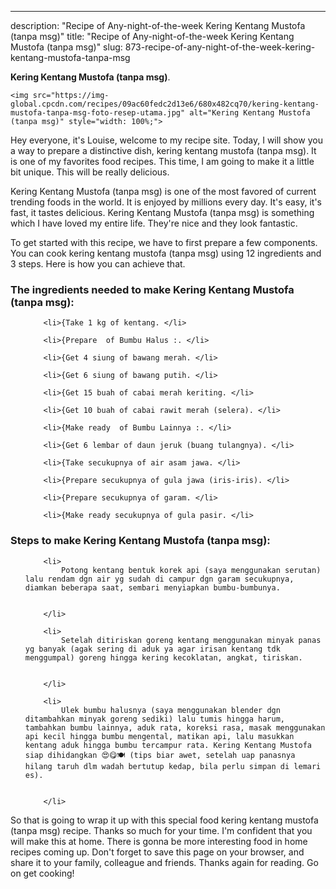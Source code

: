 ---
description: "Recipe of Any-night-of-the-week Kering Kentang Mustofa (tanpa msg)"
title: "Recipe of Any-night-of-the-week Kering Kentang Mustofa (tanpa msg)"
slug: 873-recipe-of-any-night-of-the-week-kering-kentang-mustofa-tanpa-msg

<p>
	<strong>Kering Kentang Mustofa (tanpa msg)</strong>. 
	
</p>
<p>
	
	<img src="https://img-global.cpcdn.com/recipes/09ac60fedc2d13e6/680x482cq70/kering-kentang-mustofa-tanpa-msg-foto-resep-utama.jpg" alt="Kering Kentang Mustofa (tanpa msg)" style="width: 100%;">
	
	
</p>
<p>
	Hey everyone, it's Louise, welcome to my recipe site. Today, I will show you a way to prepare a distinctive dish, kering kentang mustofa (tanpa msg). It is one of my favorites food recipes. This time, I am going to make it a little bit unique. This will be really delicious.
</p>
	
<p>
	Kering Kentang Mustofa (tanpa msg) is one of the most favored of current trending foods in the world. It is enjoyed by millions every day. It's easy, it's fast, it tastes delicious. Kering Kentang Mustofa (tanpa msg) is something which I have loved my entire life. They're nice and they look fantastic.
</p>
<p>
	
</p>

<p>
To get started with this recipe, we have to first prepare a few components. You can cook kering kentang mustofa (tanpa msg) using 12 ingredients and 3 steps. Here is how you can achieve that.
</p>

<h3>The ingredients needed to make Kering Kentang Mustofa (tanpa msg):</h3>

<ol>
	
		<li>{Take 1 kg of kentang. </li>
	
		<li>{Prepare  of Bumbu Halus :. </li>
	
		<li>{Get 4 siung of bawang merah. </li>
	
		<li>{Get 6 siung of bawang putih. </li>
	
		<li>{Get 15 buah of cabai merah keriting. </li>
	
		<li>{Get 10 buah of cabai rawit merah (selera). </li>
	
		<li>{Make ready  of Bumbu Lainnya :. </li>
	
		<li>{Get 6 lembar of daun jeruk (buang tulangnya). </li>
	
		<li>{Take secukupnya of air asam jawa. </li>
	
		<li>{Prepare secukupnya of gula jawa (iris-iris). </li>
	
		<li>{Prepare secukupnya of garam. </li>
	
		<li>{Make ready secukupnya of gula pasir. </li>
	
</ol>
<p>
	
</p>

<h3>Steps to make Kering Kentang Mustofa (tanpa msg):</h3>

<ol>
	
		<li>
			Potong kentang bentuk korek api (saya menggunakan serutan) lalu rendam dgn air yg sudah di campur dgn garam secukupnya, diamkan beberapa saat, sembari menyiapkan bumbu-bumbunya.
			
			
		</li>
	
		<li>
			Setelah ditiriskan goreng kentang menggunakan minyak panas yg banyak (agak sering di aduk ya agar irisan kentang tdk menggumpal) goreng hingga kering kecoklatan, angkat, tiriskan.
			
			
		</li>
	
		<li>
			Ulek bumbu halusnya (saya menggunakan blender dgn ditambahkan minyak goreng sediki) lalu tumis hingga harum, tambahkan bumbu lainnya, aduk rata, koreksi rasa, masak menggunakan api kecil hingga bumbu mengental, matikan api, lalu masukkan kentang aduk hingga bumbu tercampur rata. Kering Kentang Mustofa siap dihidangkan 😍😋🍽 (tips biar awet, setelah uap panasnya hilang taruh dlm wadah bertutup kedap, bila perlu simpan di lemari es).
			
			
		</li>
	
</ol>

<p>
	
</p>

<p>
	So that is going to wrap it up with this special food kering kentang mustofa (tanpa msg) recipe. Thanks so much for your time. I'm confident that you will make this at home. There is gonna be more interesting food in home recipes coming up. Don't forget to save this page on your browser, and share it to your family, colleague and friends. Thanks again for reading. Go on get cooking!
</p>
